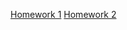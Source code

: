  [Homework 1](https://oldrik1.github.io/GS-HW/HW1)
 [Homework 2](https://oldrik1.github.io/GS-HW/HW2)
